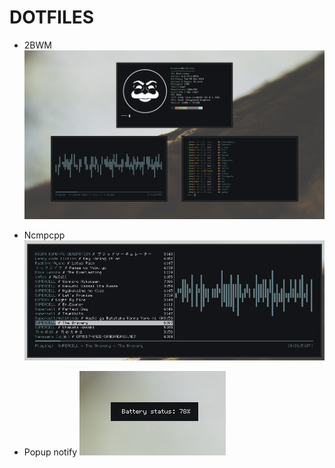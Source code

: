 # DOTFILES


* 2BWM
![Screenshot](img/float_box.png)


* Ncmpcpp
![Screenshot](img/muse.png)


* Popup notify
![Screenshot](img/notify.png)